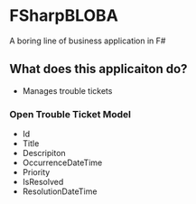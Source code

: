 # FSharpBLOBA
A boring line of business application in F#


## What does this applicaiton do?
- Manages trouble tickets

### Open Trouble Ticket Model
- Id
- Title
- Descripiton
- OccurrenceDateTime
- Priority
- IsResolved
- ResolutionDateTime






